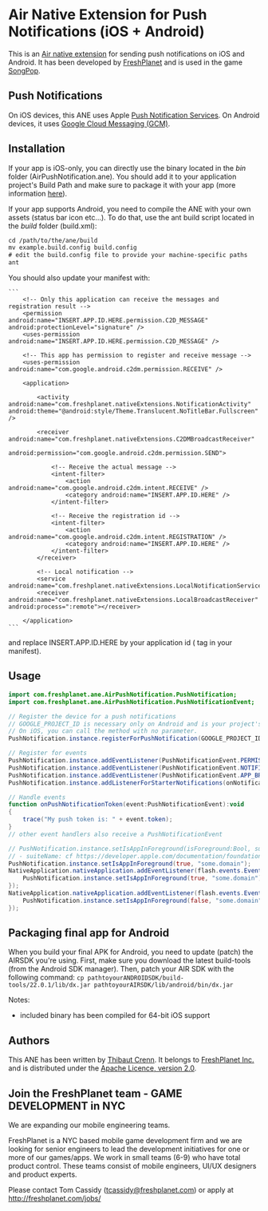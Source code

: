 Air Native Extension for Push Notifications (iOS + Android)
======================================

This is an [Air native extension](http://www.adobe.com/devnet/air/native-extensions-for-air.html) for sending push notifications on iOS and Android. It has been developed by [FreshPlanet](http://freshplanet.com) and is used in the game [SongPop](http://songpop.fm).


Push Notifications
---------

On iOS devices, this ANE uses Apple [Push Notification Services](https://developer.apple.com/library/ios/#documentation/NetworkingInternet/Conceptual/RemoteNotificationsPG/CommunicatingWIthAPS/CommunicatingWIthAPS.html). On Android devices, it uses [Google Cloud Messaging (GCM)](http://developer.android.com/guide/google/gcm/index.html).


Installation
---------

If your app is iOS-only, you can directly use the binary located in the *bin* folder (AirPushNotification.ane). You should add it to your application project's Build Path and make sure to package it with your app (more information [here](http://help.adobe.com/en_US/air/build/WS597e5dadb9cc1e0253f7d2fc1311b491071-8000.html)).

If your app supports Android, you need to compile the ANE with your own assets (status bar icon etc...). To do that, use the ant build script located in the *build* folder (build.xml):

```xml
cd /path/to/the/ane/build
mv example.build.config build.config
# edit the build.config file to provide your machine-specific paths
ant
```

You should also update your manifest with:

	```
		<!-- Only this application can receive the messages and registration result -->
		<permission android:name="INSERT.APP.ID.HERE.permission.C2D_MESSAGE" android:protectionLevel="signature" />
		<uses-permission android:name="INSERT.APP.ID.HERE.permission.C2D_MESSAGE" />
		
		<!-- This app has permission to register and receive message -->
		<uses-permission android:name="com.google.android.c2dm.permission.RECEIVE" />
		
		<application>

			<activity android:name="com.freshplanet.nativeExtensions.NotificationActivity" android:theme="@android:style/Theme.Translucent.NoTitleBar.Fullscreen" />
			
			<receiver android:name="com.freshplanet.nativeExtensions.C2DMBroadcastReceiver"
				android:permission="com.google.android.c2dm.permission.SEND">
				
				<!-- Receive the actual message -->
				<intent-filter>
					<action android:name="com.google.android.c2dm.intent.RECEIVE" />
					<category android:name="INSERT.APP.ID.HERE" />
				</intent-filter>
				
				<!-- Receive the registration id -->
				<intent-filter>
					<action android:name="com.google.android.c2dm.intent.REGISTRATION" />
					<category android:name="INSERT.APP.ID.HERE" />
				</intent-filter>
			</receiver>
			
			<!-- Local notification -->
			<service android:name="com.freshplanet.nativeExtensions.LocalNotificationService"/>
			<receiver android:name="com.freshplanet.nativeExtensions.LocalBroadcastReceiver" android:process=":remote"></receiver>

		</application>
	```

and replace INSERT.APP.ID.HERE by your application id (<id> tag in your manifest).


Usage
-----

```actionscript
import com.freshplanet.ane.AirPushNotification.PushNotification;
import com.freshplanet.ane.AirPushNotification.PushNotificationEvent;

// Register the device for a push notifications
// GOOGLE_PROJECT_ID is necessary only on Android and is your project's ID on GCM.
// On iOS, you can call the method with no parameter.
PushNotification.instance.registerForPushNotification(GOOGLE_PROJECT_ID);

// Register for events
PushNotification.instance.addEventListener(PushNotificationEvent.PERMISSION_GIVEN_WITH_TOKEN_EVENT, onPushNotificationToken);
PushNotification.instance.addEventListener(PushNotificationEvent.NOTIFICATION_RECEIVED_WHEN_IN_FOREGROUND_EVENT, onNotificationReceivedInForeground);
PushNotification.instance.addEventListener(PushNotificationEvent.APP_BROUGHT_TO_FOREGROUND_FROM_NOTIFICATION_EVENT, onNotificationReceivedInBackground);
PushNotification.instance.addListenerForStarterNotifications(onNotificationReceivedStartingTheApp);

// Handle events
function onPushNotificationToken(event:PushNotificationEvent):void
{
	trace("My push token is: " + event.token);
}
// other event handlers also receive a PushNotificationEvent

// PushNotification.instance.setIsAppInForeground(isForeground:Bool, suiteName:String);
// - suiteName: cf https://developer.apple.com/documentation/foundation/nsuserdefaults/1409957-initwithsuitename
PushNotification.instance.setIsAppInForeground(true, "some.domain");
NativeApplication.nativeApplication.addEventListener(flash.events.Event.ACTIVATE, function (e:*):void {
    PushNotification.instance.setIsAppInForeground(true, "some.domain");
});
NativeApplication.nativeApplication.addEventListener(flash.events.Event.DEACTIVATE, function (e:*):void {
    PushNotification.instance.setIsAppInForeground(false, "some.domain");
});
```

Packaging final app for Android
-------------------------------

When you build your final APK for Android, you need to update (patch) the AIRSDK you're using.
First, make sure you download the latest build-tools (from the Android SDK manager).
Then, patch your AIR SDK with the following command:
`cp pathtoyourANDROIDSDK/build-tools/22.0.1/lib/dx.jar pathtoyourAIRSDK/lib/android/bin/dx.jar`


Notes:
* included binary has been compiled for 64-bit iOS support

Authors
------

This ANE has been written by [Thibaut Crenn](https://github.com/titi-us). It belongs to [FreshPlanet Inc.](http://freshplanet.com) and is distributed under the [Apache Licence, version 2.0](http://www.apache.org/licenses/LICENSE-2.0).


Join the FreshPlanet team - GAME DEVELOPMENT in NYC
------

We are expanding our mobile engineering teams.

FreshPlanet is a NYC based mobile game development firm and we are looking for senior engineers to lead the development initiatives for one or more of our games/apps. We work in small teams (6-9) who have total product control.  These teams consist of mobile engineers, UI/UX designers and product experts.


Please contact Tom Cassidy (tcassidy@freshplanet.com) or apply at http://freshplanet.com/jobs/
